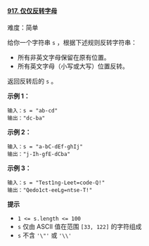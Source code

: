 #### [917\. 仅仅反转字母](https://leetcode.cn/problems/reverse-only-letters/)

难度：简单

给你一个字符串 `s` ，根据下述规则反转字符串：

-   所有非英文字母保留在原有位置。
-   所有英文字母（小写或大写）位置反转。

返回反转后的 `s` 。

**示例 1：**

```
输入：s = "ab-cd"
输出："dc-ba"
```

**示例 2：**

```
输入：s = "a-bC-dEf-ghIj"
输出："j-Ih-gfE-dCba"
```

**示例 3：**

```
输入：s = "Test1ng-Leet=code-Q!"
输出："Qedo1ct-eeLg=ntse-T!"
```

**提示**

-   `1 <= s.length <= 100`
-   `s` 仅由 ASCII 值在范围 `[33, 122]` 的字符组成
-   `s` 不含 `'\"'` 或 `'\\'`
